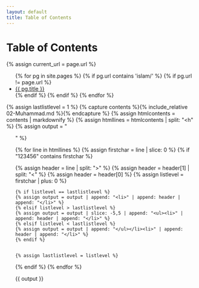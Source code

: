 ```yaml
---
layout: default
title: Table of Contents
---
```


<h1>Table of Contents</h1>

{% assign current_url = page.url %}

<ul>
  {% for pg in site.pages %}
    {% if pg.url contains 'islam/' %}
    {% if pg.url != page.url %}
      <li>
        <a href="{{ pg.url }}">{{ pg.title }}</a>
      </li>
    {% endif %}
    {% endif %}
  {% endfor %}
</ul>



{% assign lastlistlevel = 1 %}
{% capture contents %}{% include_relative 02-Muhammad.md %}{% endcapture %}
{% assign htmlcontents = contents | markdownify %}
{% assign htmllines = htmlcontents | split: "<h" %}
{% assign output = "<ul>" %}

{% for line in htmllines %}
  {% assign firstchar = line | slice: 0 %}
  {% if "123456" contains firstchar %}
  
  
   {% assign header = line | split: ">" %}
   {% assign header = header[1] | split: "<" %}
   {% assign header = header[0] %}
   {% assign listlevel = firstchar | plus: 0 %}
   
   
   
   
	{% if listlevel == lastlistlevel %}
	{% assign output = output | append: "<li>" | append: header | append: "</li>" %}
	{% elsif listlevel > lastlistlevel %}
	{% assign output = output | slice: -5,5 | append: "<ul><li>" | append: header | append: "</li>" %}
	{% elsif listlevel < lastlistlevel %}
	{% assign output = output | append: "</ul></li><li>" | append: header | append: "</li>" %}
	{% endif %}
		
    
	{% assign lastlistlevel = listlevel %}
	
	
	
  {% endif %}
{% endfor %}

{{ output }}</ul>
